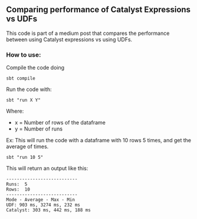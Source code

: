 ## Comparing performance of Catalyst Expressions vs UDFs

This code is part of a medium post that compares the performance between using Catalyst expressions vs using UDFs.

### How to use:

Compile the code doing 

```
sbt compile
```

Run the code with:

```
sbt "run X Y"
```

Where: 
- x = Number of rows of the dataframe
- y = Number of runs

Ex: This will run the code with a dataframe with 10 rows 5 times, and get the average of times.
```
sbt "run 10 5"
```

This will return an output like this:

```
---------------------------
Runs:  5
Rows:  10
---------------------------
Mode - Average - Max - Min
UDF: 903 ms, 3274 ms, 232 ms
Catalyst: 303 ms, 442 ms, 188 ms
```